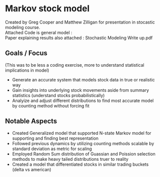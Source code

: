 # Markov stock model
Created by Greg Cooper and Matthew Zilligan for presentation in stocastic modeling course. <br/>
Attached Code is general model : <br/>
Paper explaining results also attached : Stochastic Modeling Write up.pdf <br/>


## Goals / Focus
(This was to be less a coding exercise, more to understand statistical implications in model)
- Generate an accurate system that models stock data in true or realistic way
- Gain insights into underlying stock movements aside from summary statistics (understand stocks probabilistically)
- Analyize and adjust different distributions to find most accurate model by counting method without forcing fit

## Notable Aspects
- Created Generalized model that supported N-state Markov model for supporting and finding best representation
- Followed previous dynamics by utilizing counting methods scalable by standard deviation as metric for scaling
- Employed Random Sum distribution of Guassian and Poission selection methods to make heavy tailed distributions truer to reality
- Created a model that differentiated stocks in similar trading buckets (delta vs american)
